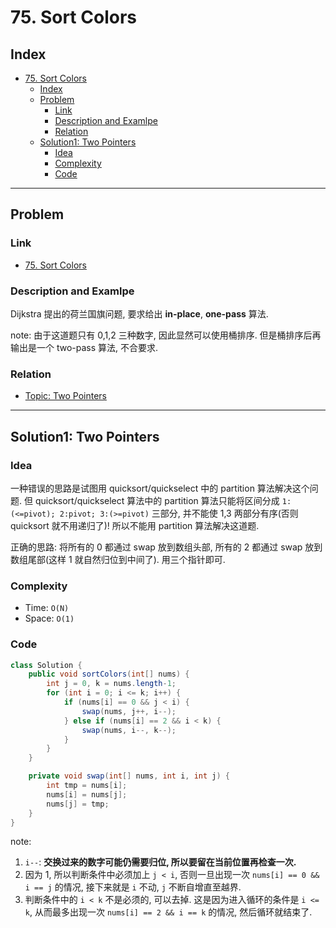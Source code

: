 # 75. Sort Colors

## Index

- [75. Sort Colors](#75-sort-colors)
  - [Index](#index)
  - [Problem](#problem)
    - [Link](#link)
    - [Description and Examlpe](#description-and-examlpe)
    - [Relation](#relation)
  - [Solution1: Two Pointers](#solution1-two-pointers)
    - [Idea](#idea)
    - [Complexity](#complexity)
    - [Code](#code)

----

## Problem

### Link

- [75. Sort Colors][1]

### Description and Examlpe

Dijkstra 提出的荷兰国旗问题, 要求给出 **in-place**, **one-pass** 算法.

note: 由于这道题只有 0,1,2 三种数字, 因此显然可以使用桶排序. 但是桶排序后再输出是一个 two-pass 算法, 不合要求.

### Relation

- [Topic: Two Pointers][2]

----

## Solution1: Two Pointers

### Idea

一种错误的思路是试图用 quicksort/quickselect 中的 partition 算法解决这个问题. 但 quicksort/quickselect 算法中的 partition 算法只能将区间分成 `1:(<=pivot); 2:pivot; 3:(>=pivot)` 三部分, 并不能使 1,3 两部分有序(否则 quicksort 就不用递归了)! 所以不能用 partition 算法解决这道题.

正确的思路: 将所有的 0 都通过 swap 放到数组头部, 所有的 2 都通过 swap 放到数组尾部(这样 1 就自然归位到中间了). 用三个指针即可.

### Complexity

- Time: `O(N)`
- Space: `O(1)`

### Code

```java
class Solution {
    public void sortColors(int[] nums) {
        int j = 0, k = nums.length-1;
        for (int i = 0; i <= k; i++) {
            if (nums[i] == 0 && j < i) {
                swap(nums, j++, i--);
            } else if (nums[i] == 2 && i < k) {
                swap(nums, i--, k--);
            }
        }
    }

    private void swap(int[] nums, int i, int j) {
        int tmp = nums[i];
        nums[i] = nums[j];
        nums[j] = tmp;
    }
}
```

note:

1. `i--`: **交换过来的数字可能仍需要归位, 所以要留在当前位置再检查一次.**
2. 因为 1, 所以判断条件中必须加上 `j < i`, 否则一旦出现一次 `nums[i] == 0 && i == j` 的情况, 接下来就是 `i` 不动, `j` 不断自增直至越界.
3. 判断条件中的 `i < k` 不是必须的, 可以去掉. 这是因为进入循环的条件是 `i <= k`, 从而最多出现一次 `nums[i] == 2 && i == k` 的情况, 然后循环就结束了.

[1]: https://leetcode.com/problems/sort-colors/
[2]: ../topics/two-pointers.md
